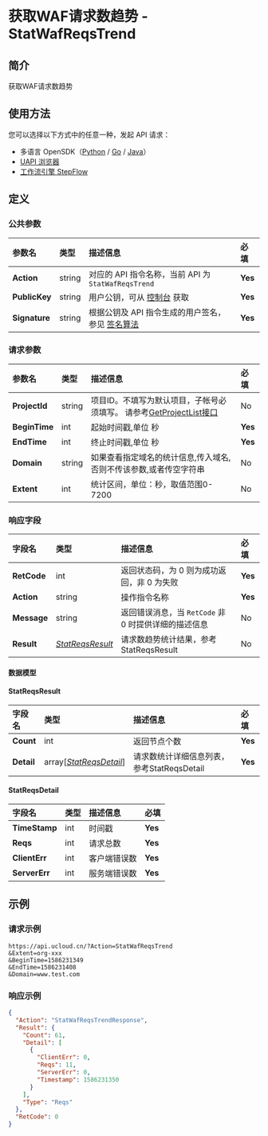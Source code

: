 # 获取WAF请求数趋势 - StatWafReqsTrend

## 简介

获取WAF请求数趋势





## 使用方法

您可以选择以下方式中的任意一种，发起 API 请求：
- 多语言 OpenSDK（[Python](https://github.com/ucloud/ucloud-sdk-python3) / [Go](https://github.com/ucloud/ucloud-sdk-go) / [Java](https://github.com/ucloud/ucloud-sdk-java)）
- [UAPI 浏览器](https://console.ucloud.cn/uapi/detail?id=StatWafReqsTrend)
- [工作流引擎 StepFlow](https://console.ucloud.cn/stepflow/manage/)

## 定义

### 公共参数

| 参数名 | 类型 | 描述信息 | 必填 |
|:---|:---|:---|:---|
| **Action**     | string  | 对应的 API 指令名称，当前 API 为 `StatWafReqsTrend`                        | **Yes** |
| **PublicKey**  | string  | 用户公钥，可从 [控制台](https://console.ucloud.cn/uapi/apikey) 获取                                             | **Yes** |
| **Signature**  | string  | 根据公钥及 API 指令生成的用户签名，参见 [签名算法](api/summary/signature.md)  | **Yes** |

### 请求参数

| 参数名 | 类型 | 描述信息 | 必填 |
|:---|:---|:---|:---|
| **ProjectId** | string | 项目ID。不填写为默认项目，子帐号必须填写。 请参考[GetProjectList接口](api/summary/get_project_list) |No|
| **BeginTime** | int | 起始时间戳,单位 秒 |**Yes**|
| **EndTime** | int | 终止时间戳,单位 秒 |**Yes**|
| **Domain** | string | 如果查看指定域名的统计信息,传入域名,否则不传该参数,或者传空字符串 |No|
| **Extent** | int | 统计区间，单位：秒，取值范围0-7200 |No|

### 响应字段

| 字段名 | 类型 | 描述信息 | 必填 |
|:---|:---|:---|:---|
| **RetCode** | int | 返回状态码，为 0 则为成功返回，非 0 为失败 |**Yes**|
| **Action** | string | 操作指令名称 |**Yes**|
| **Message** | string | 返回错误消息，当 `RetCode` 非 0 时提供详细的描述信息 |No|
| **Result** | [*StatReqsResult*](#StatReqsResult) | 请求数趋势统计结果，参考StatReqsResult |No|

#### 数据模型


#### StatReqsResult

| 字段名 | 类型 | 描述信息 | 必填 |
|:---|:---|:---|:---|
| **Count** | int | 返回节点个数 |**Yes**|
| **Detail** | array[[*StatReqsDetail*](#StatReqsDetail)] | 请求数统计详细信息列表，参考StatReqsDetail |**Yes**|

#### StatReqsDetail

| 字段名 | 类型 | 描述信息 | 必填 |
|:---|:---|:---|:---|
| **TimeStamp** | int | 时间戳 |**Yes**|
| **Reqs** | int | 请求总数 |**Yes**|
| **ClientErr** | int | 客户端错误数 |**Yes**|
| **ServerErr** | int | 服务端错误数 |**Yes**|

## 示例

### 请求示例
    
```
https://api.ucloud.cn/?Action=StatWafReqsTrend
&Extent=org-xxx
&BeginTime=1586231349
&EndTime=1586231408
&Domain=www.test.com
```

### 响应示例
    
```json
{
  "Action": "StatWafReqsTrendResponse",
  "Result": {
    "Count": 61,
    "Detail": [
      {
        "ClientErr": 0,
        "Reqs": 11,
        "ServerErr": 0,
        "Timestamp": 1586231350
      }
    ],
    "Type": "Reqs"
  },
  "RetCode": 0
}
```





